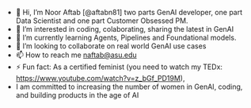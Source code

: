 - 👋 Hi, I’m Noor Aftab [@aftabn81] two parts GenAI developer, one part Data Scientist and one part Customer Obsessed PM.
- 👀 I’m interested in coding, colaborating, sharing the latest in GenAI
- 🌱 I’m currently learning Agents, Pipelines and Foundational models.
- 💞️ I’m looking to collaborate on  real world GenAI use cases
- 📫 How to reach me naftab@asu.edu
- ⚡ Fun fact: As a certified feminist (you need to watch my TEDx: https://www.youtube.com/watch?v=z_bGf_PD19M),
- I am committed to increasing the number of women in GenAI, coding, and building products in the age of AI

<!---
aftabn81/aftabn81 is a ✨ special ✨ repository because its `README.md` (this file) appears on your GitHub profile.
You can click the Preview link to take a look at your changes.
--->
